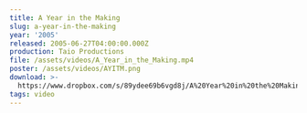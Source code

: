 ```yaml
---
title: A Year in the Making
slug: a-year-in-the-making
year: '2005'
released: 2005-06-27T04:00:00.000Z
production: Taio Productions
file: /assets/videos/A_Year_in_the_Making.mp4
poster: /assets/videos/AYITM.png
download: >-
  https://www.dropbox.com/s/89ydee69b6vgd8j/A%20Year%20in%20the%20Making%20%282005%29.m4v?dl=0
tags: video
---
```


